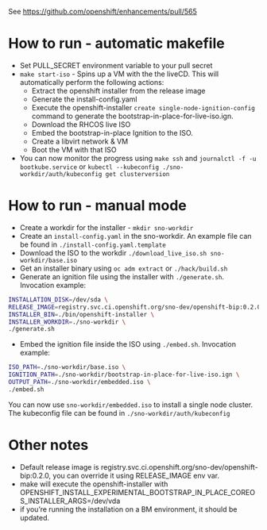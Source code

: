 See https://github.com/openshift/enhancements/pull/565

# How to run - automatic makefile
- Set PULL_SECRET environment variable to your pull secret
- `make start-iso` - Spins up a VM with the the liveCD. This will automatically perform the following actions:
	- Extract the openshift installer from the release image
	- Generate the install-config.yaml 
	- Execute the openshift-installer `create single-node-ignition-config` command to generate the bootstrap-in-place-for-live-iso.ign.
	- Download the RHCOS live ISO
	- Embed the bootstrap-in-place Ignition to the ISO.
	- Create a libvirt network & VM
	- Boot the VM with that ISO
- You can now monitor the progress using `make ssh` and `journalctl -f -u bootkube.service` or `kubectl --kubeconfig ./sno-workdir/auth/kubeconfig get clusterversion`

# How to run - manual mode
- Create a workdir for the installer - `mkdir sno-workdir`
- Create an `install-config.yaml` in the sno-workdir. An example file can be found in `./install-config.yaml.template`
- Download the ISO to the workdir `./download_live_iso.sh sno-workdir/base.iso`
- Get an installer binary using `oc adm extract` or `./hack/build.sh`
- Generate an ignition file using the installer with `./generate.sh`. Invocation example:
```bash
INSTALLATION_DISK=/dev/sda \
RELEASE_IMAGE=registry.svc.ci.openshift.org/sno-dev/openshift-bip:0.2.0 \
INSTALLER_BIN=./bin/openshift-installer \
INSTALLER_WORKDIR=./sno-workdir \
./generate.sh
```
- Embed the ignition file inside the ISO using `./embed.sh`. Invocation example:
```bash
ISO_PATH=./sno-workdir/base.iso \
IGNITION_PATH=./sno-workdir/bootstrap-in-place-for-live-iso.ign \
OUTPUT_PATH=./sno-workdir/embedded.iso \
./embed.sh
```

You can now use `sno-workdir/embedded.iso` to install a single node cluster. The kubeconfig file can be found in `./sno-workdir/auth/kubeconfig`

# Other notes

* Default release image is registry.svc.ci.openshift.org/sno-dev/openshift-bip:0.2.0, you can override it using RELEASE_IMAGE env var.
* make will execute the openshift-installer with OPENSHIFT_INSTALL_EXPERIMENTAL_BOOTSTRAP_IN_PLACE_COREOS_INSTALLER_ARGS=/dev/vda
* if you’re running the installation on a BM environment, it should be updated.
